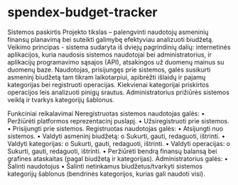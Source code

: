 # spendex-budget-tracker

Sistemos paskirtis
Projekto tikslas – palengvinti naudotojų asmeninių finansų planavimą bei suteikti galimybę efektyviau analizuoti biudžetą.
Veikimo principas - sistema sudaryta iš dviejų pagrindinių dalių: internetinės aplikacijos, kuria naudosis sistemos naudotojai bei administratorius, ir aplikacijų programavimo sąsajos (API), atsakingos už duomenų mainus su duomenų baze.
Naudotojas, prisijungęs prie sistemos, galės susikurti asmeninį biudžetą tam tikram laikotarpiui, apibrėžti išlaidų ir pajamų kategorijas bei registruoti operacijas. Kiekvienai kategorijai priskirtos operacijos leis analizuoti pinigų srautus. Administratorius prižiūrės sistemos veiklą ir tvarkys kategorijų šablonus.

Funkciniai reikalavimai
Neregistruotas sistemos naudotojas galės: • Peržiūrėti platformos reprezentacinį puslapį. • Užsiregistruoti prie sistemos. • Prisijungti prie sistemos.
Registruotas naudotojas galės: • Atsijungti nuo sistemos. • Valdyti asmeninį biudžetą: o Sukurti, gauti, redaguoti, ištrinti. • Valdyti kategorijas: o Sukurti, gauti, redaguoti, ištrinti. • Valdyti operacijas: o Sukurti, gauti, redaguoti, ištrinti. • Peržiūrėti bendrą finansų balansą bei grafines ataskaitas (pagal biudžetą ir kategorijas).
Administratorius galės: • Šalinti naudotojus • Šalinti netinkamus biudžetus/tvarkyti sistemos kategorijų šablonus (bendrinės kategorijos, kurias gali naudoti visi).
